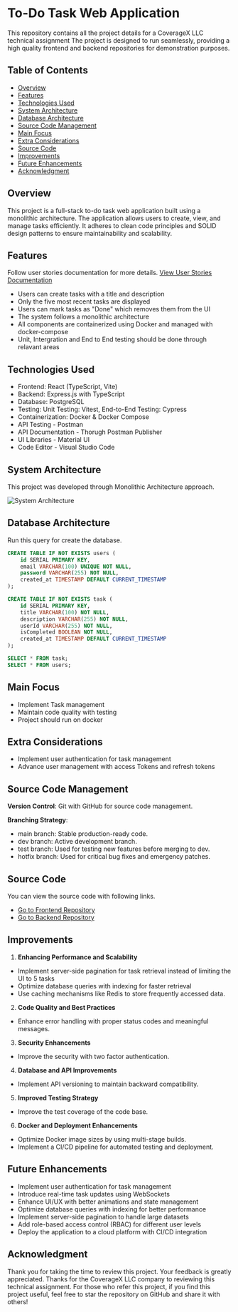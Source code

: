 # To-Do Task Web Application

This repository contains all the project details for a CoverageX LLC technical assignment The project is designed to run seamlessly, providing a high quality frontend and backend repositories for demonstration purposes.

## Table of Contents

- [Overview](#overview)
- [Features](#features)
- [Technologies Used](#technologies-used)
- [System Architecture](#system-architecture)
- [Database Architecture](#database-architecture)
- [Source Code Management](#source-code-management)
- [Main Focus](#main-focus)
- [Extra Considerations](#extra-considerations)
- [Source Code](#source-code)
- [Improvements](#improvements)
- [Future Enhancements](#future-enhancements)
- [Acknowledgment](#acknowledgment)

## Overview

This project is a full-stack to-do task web application built using a monolithic architecture. The application allows users to create, view, and manage tasks efficiently. It adheres to clean code principles and SOLID design patterns to ensure maintainability and scalability.

## Features

Follow user stories documentation for more details. [View User Stories Documentation](https://docs.google.com/document/d/1fKk21F5OHyZoVNSG5bwFx0rX9dtmRW2ckO6F6w_Pbno/edit?tab=t.0)

- Users can create tasks with a title and description
- Only the five most recent tasks are displayed
- Users can mark tasks as "Done" which removes them from the UI
- The system follows a monolithic architecture
- All components are containerized using Docker and managed with docker-compose
- Unit, Intergration and End to End testing should be done through relavant areas

## Technologies Used

- Frontend: React (TypeScript, Vite)
- Backend: Express.js with TypeScript
- Database: PostgreSQL
- Testing: Unit Testing: Vitest, End-to-End Testing: Cypress
- Containerization: Docker & Docker Compose
- API Testing - Postman
- API Documentation - Thorugh Postman Publisher
- UI Libraries - Material UI
- Code Editor - Visual Studio Code

## System Architecture

This project was developed through Monolithic Architecture approach.

![System Architecture](https://res.cloudinary.com/dv9ax00l4/image/upload/v1740517331/architecture_q4ivqh.png)

## Database Architecture

Run this query for create the database.
```sql
CREATE TABLE IF NOT EXISTS users (
    id SERIAL PRIMARY KEY,
    email VARCHAR(100) UNIQUE NOT NULL,
    password VARCHAR(255) NOT NULL,
    created_at TIMESTAMP DEFAULT CURRENT_TIMESTAMP
);

CREATE TABLE IF NOT EXISTS task (
    id SERIAL PRIMARY KEY,
    title VARCHAR(100) NOT NULL,
    description VARCHAR(255) NOT NULL,
    userId VARCHAR(255) NOT NULL,
    isCompleted BOOLEAN NOT NULL,
    created_at TIMESTAMP DEFAULT CURRENT_TIMESTAMP
);

SELECT * FROM task;
SELECT * FROM users;
```

## Main Focus

- Implement Task management
- Maintain code quality with testing
- Project should run on docker

## Extra Considerations

- Implement user authentication for task management
- Advance user management with access Tokens and refresh tokens

## Source Code Management

**Version Control**: Git with GitHub for source code management.

**Branching Strategy**: 
- main branch: Stable production-ready code.
- dev branch: Active development branch.
- test branch: Used for testing new features before merging to dev.
- hotfix branch: Used for critical bug fixes and emergency patches.

## Source Code

You can view the source code with following links.
- [Go to Frontend Repository](https://github.com/JeralSandeeptha/CoverageX-LLC-Technical-Assessment-React)
- [Go to Backend Repository](https://github.com/JeralSandeeptha/CoverageX-LLC-Technical-Assessment-Nodejs)

## Improvements

1. **Enhancing Performance and Scalability**
 - Implement server-side pagination for task retrieval instead of limiting the UI to 5 tasks
 - Optimize database queries with indexing for faster retrieval
 - Use caching mechanisms like Redis to store frequently accessed data.

2. **Code Quality and Best Practices**
 - Enhance error handling with proper status codes and meaningful messages.

3. **Security Enhancements**
 - Improve the security with two factor authentication.

4. **Database and API Improvements**
 - Implement API versioning to maintain backward compatibility.

5. **Improved Testing Strategy**
 - Improve the test coverage of the code base.

6. **Docker and Deployment Enhancements**
 - Optimize Docker image sizes by using multi-stage builds.
 - Implement a CI/CD pipeline for automated testing and deployment.

## Future Enhancements

- Implement user authentication for task management
- Introduce real-time task updates using WebSockets
- Enhance UI/UX with better animations and state management
- Optimize database queries with indexing for better performance
- Implement server-side pagination to handle large datasets
- Add role-based access control (RBAC) for different user levels
- Deploy the application to a cloud platform with CI/CD integration

## Acknowledgment

Thank you for taking the time to review this project. Your feedback is greatly appreciated. Thanks for the CoverageX LLC company to reviewing this technical assignment. For those who refer this project, if you find this project useful, feel free to star the repository on GitHub and share it with others! 